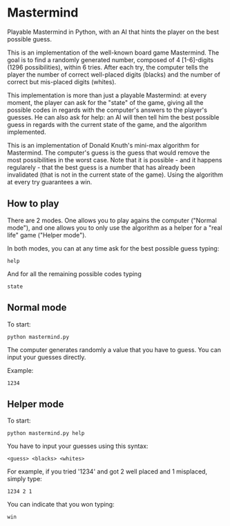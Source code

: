 Mastermind
==========

Playable Mastermind in Python, with an AI that hints the player on the best possible guess.

This is an implementation of the well-known board game Mastermind.
The goal is to find a randomly generated number, composed of 4 [1-6]-digits (1296 possibilities), within 6 tries.
After each try, the computer tells the player the number of correct well-placed digits (blacks) and the number of correct
but mis-placed digits (whites).

This implementation is more than just a playable Mastermind: at every moment, the player can ask for the "state"
of the game, giving all the possible codes in regards with the computer's answers to the player's guesses.
He can also ask for help: an AI will then tell him the best possible guess in regards with the
current state of the game, and the algorithm implemented.

This is an implementation of Donald Knuth's mini-max algorithm for Mastermind. The computer's guess is the guess that
would remove the most possibilities in the worst case. Note that it is possible - and it happens regularely - that the 
best guess is a number that has already been invalidated (that is not in the current state of the game).
Using the algorithm at every try guarantees a win.

How to play
-----------

There are 2 modes. One allows you to play agains the computer ("Normal mode"), and one allows you to only use the algorithm as a helper for a "real life" game ("Helper mode").

In both modes, you can at any time ask for the best possible guess typing:

    help

And for all the remaining possible codes typing

    state

Normal mode
----------

To start:

    python mastermind.py

The computer generates randomly a value that you have to guess. You can input your guesses directly.

Example:

    1234

Helper mode
----------

To start:

    python mastermind.py help

You have to input your guesses using this syntax: 

    <guess> <blacks> <whites>

For example, if you tried '1234' and got 2 well placed and 1 misplaced, simply type:

    1234 2 1

You can indicate that you won typing:

    win
